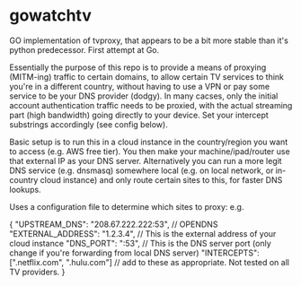 # gowatchtv
GO implementation of tvproxy, that appears to be a bit more stable than it's python predecessor.
First attempt at Go.

Essentially the purpose of this repo is to provide a means of proxying (MITM-ing) traffic to certain domains, to allow certain TV services to think you're in a different country, without having to use a VPN or pay some service to be your DNS provider (dodgy). In many cacses, only the initial account authentication traffic needs to be proxied, with the actual streaming part (high bandwidth) going directly to your device. Set your intercept substrings accordingly (see config below).

Basic setup is to run this in a cloud instance in the country/region you want to access (e.g. AWS free tier). You then make your machine/ipad/router use that external IP as your DNS server. Alternatively you can run a more legit DNS service (e.g. dnsmasq) somewhere local (e.g. on local network, or in-country cloud instance) and only route certain sites to this, for faster DNS lookups.

Uses a configuration file to determine which sites to proxy:
e.g.

{
	"UPSTREAM_DNS": "208.67.222.222:53",  // OPENDNS
	"EXTERNAL_ADDRESS": "1.2.3.4",  // This is the external address of your cloud instance
	"DNS_PORT": ":53",  // This is the DNS server port (only change if you're forwarding from local DNS server)
	"INTERCEPTS": [".netflix.com", ".hulu.com"] // add to these as appropriate. Not tested on all TV providers.
}
